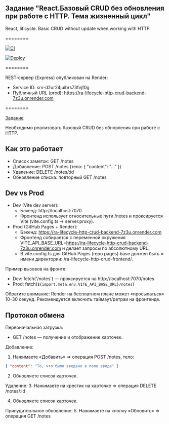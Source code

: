 ## Задание "React.Базовый CRUD без обновления при работе с HTTP. Тема жизненный цикл"

React, lificycle. Basic CRUD without update when working with HTTP.

========

[![CI](https://github.com/NMYurchenko-max/ra-lifecycle-http-crud-frontend/actions/workflows/web.yml/badge.svg)](https://github.com/NMYurchenko-max/ra-lifecycle-http-crud-frontend/actions/workflows/web.yml)

[![Deploy](https://nmyurchenko-max.github.io/ra-lifecycle-http-crud-frontend/)](https://nmyurchenko-max.github.io/ra-lifecycle-http-crud-frontend/)


========

REST‑сервер (Express) опубликован на Render:
- Service ID: srv-d2ur24juibrs73fvjf0g
- Публичный URL (prod): https://ra-lifecycle-http-crud-backend-7z3u.onrender.com

========

[Задание](https://github.com/netology-code/ra16-homeworks/blob/ra-51/lifecycle-http/crud/README.md)

Необходимо реализовать базовый CRUD без обновления при работе с HTTP.

##  Как это работает

- Список заметок: GET /notes
- Добавление: POST /notes (тело: { "content": "..." })
- Удаление: DELETE /notes/:id
- Обновление списка: повторный GET /notes

## Dev vs Prod

- Dev (Vite dev server):
  - Бэкенд: http://localhost:7070
  - Фронтенд использует относительные пути /notes и проксируется Vite (vite.config.ts -> server.proxy).
- Prod (GitHub Pages + Render):
  - Бэкенд: https://ra-lifecycle-http-crud-backend-7z3u.onrender.com
  - Фронтенд собирается с переменной окружения VITE_API_BASE_URL=https://ra-lifecycle-http-crud-backend-7z3u.onrender.com и делает запросы по абсолютному URL.
  - В vite.config.ts для GitHub Pages (repo pages) base должен быть = имени директории: /ra-lifecycle-http-crud-frontend/.

Пример вызовов на фронте:
- Dev: fetch('/notes') — проксируется на http://localhost:7070/notes
- Prod: fetch(`${import.meta.env.VITE_API_BASE_URL}/notes`)

Обратите внимание: Render на бесплатном плане может «просыпаться» 10–30 секунд. Рекомендуется включить таймаут/ретраи на фронтенде.

## Протокол обмена

Первоначальная загрузка:
- GET /notes — получение и отображение карточек.

Добавление:
1. Нажимаете «Добавить» => операция  POST /notes, тело:
```json
{ "content": "То, что было введено в поле ввода" }
```
2. Обновляете список карточек.

Удаление:
3. Нажимаете на крестик на карточке => операция  DELETE /notes/:id

4. Обновляете список карточек.

Принудитеольное обновление:
5. Нажимаете на кнопку «Обновить» => операция  GET /notes

